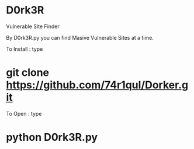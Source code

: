 # D0rk3R
Vulnerable Site Finder

By D0rk3R.py you can find Masive Vulnerable Sites at a time.

To Install : type
# git clone https://github.com/74r1qul/Dorker.git 

To Open : type
# python D0rk3R.py

